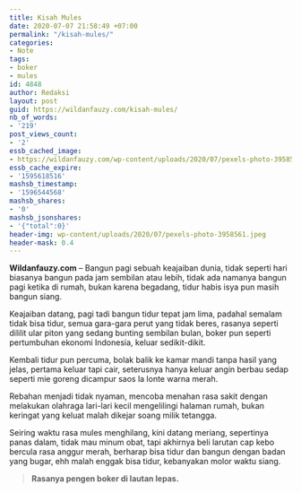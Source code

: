 ```yaml
---
title: Kisah Mules
date: 2020-07-07 21:58:49 +07:00
permalink: "/kisah-mules/"
categories:
- Note
tags:
- boker
- mules
id: 4848
author: Redaksi
layout: post
guid: https://wildanfauzy.com/kisah-mules/
nb_of_words:
- '219'
post_views_count:
- '2'
essb_cached_image:
- https://wildanfauzy.com/wp-content/uploads/2020/07/pexels-photo-3958561.jpeg
essb_cache_expire:
- '1595618516'
mashsb_timestamp:
- '1596544568'
mashsb_shares:
- '0'
mashsb_jsonshares:
- '{"total":0}'
header-img: wp-content/uploads/2020/07/pexels-photo-3958561.jpeg
header-mask: 0.4
---
```


**Wildanfauzy.com** &#8211; Bangun pagi sebuah keajaiban dunia, tidak seperti hari biasanya bangun pada jam sembilan atau lebih, tidak ada namanya bangun pagi ketika di rumah, bukan karena begadang, tidur habis isya pun masih bangun siang.

Keajaiban datang, pagi tadi bangun tidur tepat jam lima, padahal semalam tidak bisa tidur, semua gara-gara perut yang tidak beres, rasanya seperti dililit ular piton yang sedang bunting sembilan bulan, boker pun seperti pertumbuhan ekonomi Indonesia, keluar sedikit-dikit.

Kembali tidur pun percuma, bolak balik ke kamar mandi tanpa hasil yang jelas, pertama keluar tapi cair, seterusnya hanya keluar angin berbau sedap seperti mie goreng dicampur saos la lonte warna merah.

Rebahan menjadi tidak nyaman, mencoba menahan rasa sakit dengan melakukan olahraga lari-lari kecil mengelilingi halaman rumah, bukan keringat yang keluat malah dikejar soang milik tetangga.

Seiring waktu rasa mules menghilang, kini datang meriang, sepertinya panas dalam, tidak mau minum obat, tapi akhirnya beli larutan cap kebo bercula rasa anggur merah, berharap bisa tidur dan bangun dengan badan yang bugar, ehh malah enggak bisa tidur, kebanyakan molor waktu siang.



<blockquote class="wp-block-quote">
  <p>
    <strong>Rasanya pengen boker di lautan lepas. </strong>
  </p>
</blockquote>